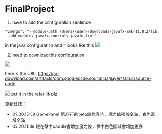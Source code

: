 # FinalProject
1. have to add the configuration sentence 

```
"vmArgs": "--module-path /Users/<user>/Downloads/javafx-sdk-11.0.2/lib --add-modules javafx.controls,javafx.fxml",
```

in the java configuration
and it looks like this
![](https://i.imgur.com/sfXtJg8.png)

2. need to download this configuration

![](https://i.imgur.com/YY2UGRA.png)

here is the URL:
https://jar-download.com/artifacts/com.googlecode.soundlibs/jlayer/1.0.1.4/source-code

![](https://i.imgur.com/7xCGvRb.png)
put it in the refer lib plz



更新日誌：
* 05.20.15:58 GamePanel 第37行的beta設為真時，魔力值預設全滿，白色區域全滿
* 05.20.11:36 現在擊中paddle會增加魔力條，擊中白色區域會增加更多